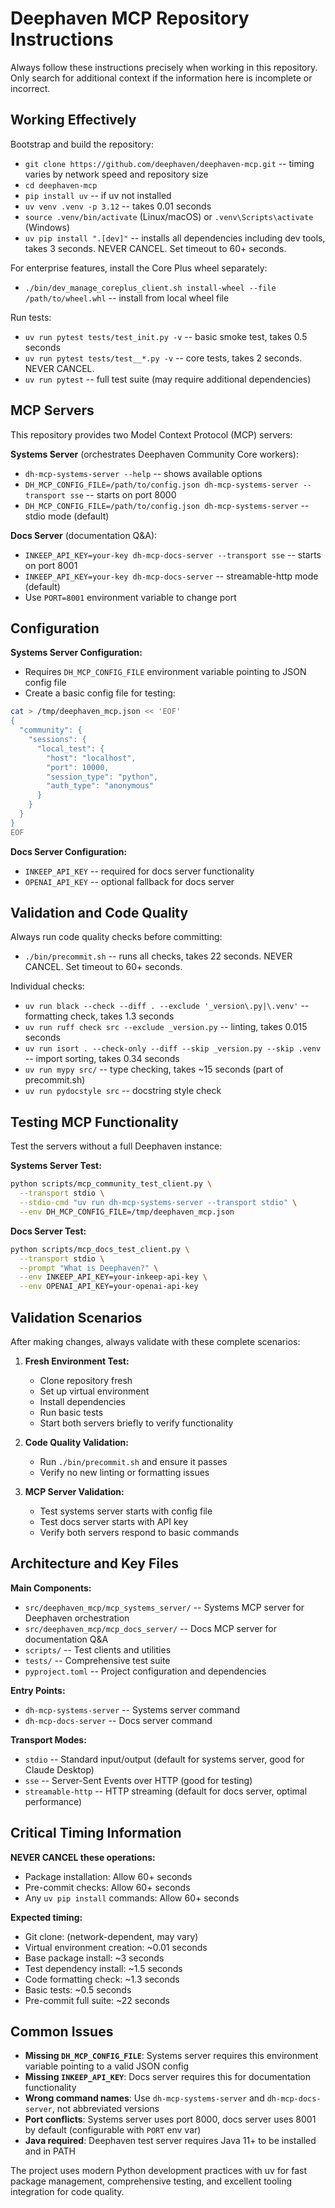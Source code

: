 # Deephaven MCP Repository Instructions

Always follow these instructions precisely when working in this repository. Only search for additional context if the information here is incomplete or incorrect.

## Working Effectively

Bootstrap and build the repository:
- `git clone https://github.com/deephaven/deephaven-mcp.git` -- timing varies by network speed and repository size
- `cd deephaven-mcp`
- `pip install uv` -- if uv not installed
- `uv venv .venv -p 3.12` -- takes 0.01 seconds  
- `source .venv/bin/activate` (Linux/macOS) or `.venv\Scripts\activate` (Windows)
- `uv pip install ".[dev]"` -- installs all dependencies including dev tools, takes 3 seconds. NEVER CANCEL. Set timeout to 60+ seconds.

For enterprise features, install the Core Plus wheel separately:
- `./bin/dev_manage_coreplus_client.sh install-wheel --file /path/to/wheel.whl` -- install from local wheel file

Run tests:
- `uv run pytest tests/test_init.py -v` -- basic smoke test, takes 0.5 seconds
- `uv run pytest tests/test__*.py -v` -- core tests, takes 2 seconds. NEVER CANCEL.
- `uv run pytest` -- full test suite (may require additional dependencies)

## MCP Servers

This repository provides two Model Context Protocol (MCP) servers:

**Systems Server** (orchestrates Deephaven Community Core workers):
- `dh-mcp-systems-server --help` -- shows available options
- `DH_MCP_CONFIG_FILE=/path/to/config.json dh-mcp-systems-server --transport sse` -- starts on port 8000
- `DH_MCP_CONFIG_FILE=/path/to/config.json dh-mcp-systems-server` -- stdio mode (default)

**Docs Server** (documentation Q&A):
- `INKEEP_API_KEY=your-key dh-mcp-docs-server --transport sse` -- starts on port 8001 
- `INKEEP_API_KEY=your-key dh-mcp-docs-server` -- streamable-http mode (default)
- Use `PORT=8001` environment variable to change port

## Configuration

**Systems Server Configuration:**
- Requires `DH_MCP_CONFIG_FILE` environment variable pointing to JSON config file
- Create a basic config file for testing:
```bash
cat > /tmp/deephaven_mcp.json << 'EOF'
{
  "community": {
    "sessions": {
      "local_test": {
        "host": "localhost",
        "port": 10000,
        "session_type": "python",
        "auth_type": "anonymous"
      }
    }
  }
}
EOF
```

**Docs Server Configuration:**
- `INKEEP_API_KEY` -- required for docs server functionality
- `OPENAI_API_KEY` -- optional fallback for docs server

## Validation and Code Quality

Always run code quality checks before committing:
- `./bin/precommit.sh` -- runs all checks, takes 22 seconds. NEVER CANCEL. Set timeout to 60+ seconds.

Individual checks:
- `uv run black --check --diff . --exclude '_version\.py|\.venv'` -- formatting check, takes 1.3 seconds
- `uv run ruff check src --exclude _version.py` -- linting, takes 0.015 seconds  
- `uv run isort . --check-only --diff --skip _version.py --skip .venv` -- import sorting, takes 0.34 seconds
- `uv run mypy src/` -- type checking, takes ~15 seconds (part of precommit.sh)
- `uv run pydocstyle src` -- docstring style check

## Testing MCP Functionality

Test the servers without a full Deephaven instance:

**Systems Server Test:**
```bash
python scripts/mcp_community_test_client.py \
  --transport stdio \
  --stdio-cmd "uv run dh-mcp-systems-server --transport stdio" \
  --env DH_MCP_CONFIG_FILE=/tmp/deephaven_mcp.json
```

**Docs Server Test:**
```bash
python scripts/mcp_docs_test_client.py \
  --transport stdio \
  --prompt "What is Deephaven?" \
  --env INKEEP_API_KEY=your-inkeep-api-key \
  --env OPENAI_API_KEY=your-openai-api-key
```

## Validation Scenarios

After making changes, always validate with these complete scenarios:

1. **Fresh Environment Test:**
   - Clone repository fresh
   - Set up virtual environment 
   - Install dependencies
   - Run basic tests
   - Start both servers briefly to verify functionality

2. **Code Quality Validation:**
   - Run `./bin/precommit.sh` and ensure it passes
   - Verify no new linting or formatting issues

3. **MCP Server Validation:**
   - Test systems server starts with config file
   - Test docs server starts with API key
   - Verify both servers respond to basic commands

## Architecture and Key Files

**Main Components:**
- `src/deephaven_mcp/mcp_systems_server/` -- Systems MCP server for Deephaven orchestration
- `src/deephaven_mcp/mcp_docs_server/` -- Docs MCP server for documentation Q&A  
- `scripts/` -- Test clients and utilities
- `tests/` -- Comprehensive test suite
- `pyproject.toml` -- Project configuration and dependencies

**Entry Points:**
- `dh-mcp-systems-server` -- Systems server command
- `dh-mcp-docs-server` -- Docs server command

**Transport Modes:**
- `stdio` -- Standard input/output (default for systems server, good for Claude Desktop)
- `sse` -- Server-Sent Events over HTTP (good for testing)  
- `streamable-http` -- HTTP streaming (default for docs server, optimal performance)

## Critical Timing Information

**NEVER CANCEL these operations:**
- Package installation: Allow 60+ seconds
- Pre-commit checks: Allow 60+ seconds  
- Any `uv pip install` commands: Allow 60+ seconds

**Expected timing:**
- Git clone: (network-dependent, may vary)
- Virtual environment creation: ~0.01 seconds
- Base package install: ~3 seconds
- Test dependency install: ~1.5 seconds
- Code formatting check: ~1.3 seconds
- Basic tests: ~0.5 seconds
- Pre-commit full suite: ~22 seconds

## Common Issues

- **Missing `DH_MCP_CONFIG_FILE`**: Systems server requires this environment variable pointing to a valid JSON config
- **Missing `INKEEP_API_KEY`**: Docs server requires this for documentation functionality  
- **Wrong command names**: Use `dh-mcp-systems-server` and `dh-mcp-docs-server`, not abbreviated versions
- **Port conflicts**: Systems server uses port 8000, docs server uses 8001 by default (configurable with `PORT` env var)
- **Java required**: Deephaven test server requires Java 11+ to be installed and in PATH

The project uses modern Python development practices with uv for fast package management, comprehensive testing, and excellent tooling integration for code quality.
